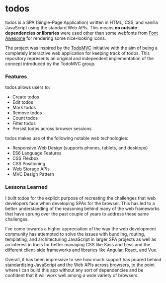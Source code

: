 # todos

todos is a SPA (Single-Page Application) written in HTML, CSS, and vanilla JavaScript using the standard Web APIs. This means **no outside dependencies or libraries** were used other than some webfonts from [Font Awesome](https://fontawesome.com/) for rendering some nice-looking icons.

The project was inspired by the [TodoMVC](todomvc.com) initiative with the aim of being a completely interactive web application for keeping track of todos. This repository represents an original and independent implementation of the concept introduced by the TodoMVC group.

### Features

todos allows users to:
* Create todos
* Edit todos
* Mark todos
* Remove todos
* Count todos
* Filter todos
* Persist todos across browser sessions

todos makes use of the following notable web technologies:
* Responsive Web Design (supports phones, tablets, and desktops)
* ES6 Language Features
* CSS Flexbox
* CSS Positioning
* Web Storage APIs
* MVC Design Pattern

### Lessons Learned

I built todos for the explicit purpose of recreating the challenges that web developers face when developing SPAs for the browser. This has led to a better understanding of the reasoning behind many of the web frameworks that have sprung over the past couple of years to address these same challenges.

I've come towards a higher appreciation of the way the web development community has attempted to solve the issues with bundling, routing, templating, and architecturing JavaScript in larger SPA projects as well as an interest in tools for better managing CSS like Sass and Less and the different client-side frameworks and libraries like Angular, React, and Vue.

Overall, it has been impressive to see how much support has poured behind standardizing JavaScript and the Web APIs across browsers, to the point where I can build this app without any sort of dependencies and be confident that it will work well among a wide variety of browsers.
